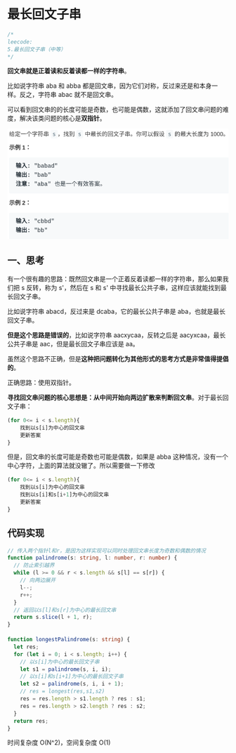 # 最长回文子串

```typescript
/*
leecode:
5.最长回文子串（中等）
*/
```

**回文串就是正着读和反着读都一样的字符串**。

比如说字符串 aba 和 abba 都是回文串，因为它们对称，反过来还是和本身一样。反之，字符串 abac 就不是回文串。

可以看到回文串的的长度可能是奇数，也可能是偶数，这就添加了回文串问题的难度，解决该类问题的核心是**双指针**。

![最长回文子串1](../../../resource/blogs/images/algorithm/最长回文子串1.png)

## 一、思考

有一个很有趣的思路：既然回文串是一个正着反着读都一样的字符串，那么如果我们把 s 反转，称为 s'，然后在 s 和 s' 中寻找最长公共子串，这样应该就能找到最长回文子串。

比如说字符串 abacd，反过来是 dcaba，它的最长公共子串是 aba，也就是最长回文子串。

**但是这个思路是错误的**，比如说字符串 aacxycaa，反转之后是 aacyxcaa，最长公共子串是 aac，但是最长回文子串应该是 aa。

虽然这个思路不正确，但是**这种把问题转化为其他形式的思考方式是非常值得提倡的**。

正确思路：使用双指针。

**寻找回文串问题的核心思想是：从中间开始向两边扩散来判断回文串**。对于最长回文子串：

```typescript
(for 0<= i < s.length){
    找到以s[i]为中心的回文串
    更新答案
}
```

但是，回文串的长度可能是奇数也可能是偶数，如果是 abba 这种情况，没有一个中心字符，上面的算法就没辙了。所以需要做一下修改

```typescript
(for 0<= i < s.length){
    找到以s[i]为中心的回文串
    找到以s[i]和s[i+1]为中心的回文串
    更新答案
}
```

## 代码实现

```typescript
// 传入两个指针l和r，是因为这样实现可以同时处理回文串长度为奇数和偶数的情况
function palindrome(s: string, l: number, r: number) {
  // 防止索引越界
  while (l >= 0 && r < s.length && s[l] == s[r]) {
    // 向两边展开
    l--;
    r++;
  }
  // 返回以s[l]和s[r]为中心的最长回文串
  return s.slice(l + 1, r);
}

function longestPalindrome(s: string) {
  let res;
  for (let i = 0; i < s.length; i++) {
    // 以s[i]为中心的最长回文子串
    let s1 = palindrome(s, i, i);
    // 以s[i]和s[i+1]为中心的最长回文子串
    let s2 = palindrome(s, i, i + 1);
    // res = longest(res,s1,s2)
    res = res.length > s1.length ? res : s1;
    res = res.length > s2.length ? res : s2;
  }
  return res;
}
```

时间复杂度 O(N^2)，空间复杂度 O(1)
